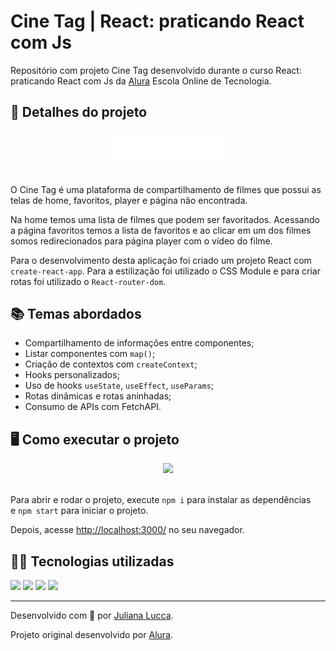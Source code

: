 # Cine Tag | React: praticando React com Js

Repositório com projeto Cine Tag desenvolvido durante o curso React: praticando React com Js da [Alura](https://www.alura.com.br/) Escola Online de Tecnologia.

## 📁 Detalhes do projeto

<div align="center">
	<img width=180px src="./src/components/Cabecalho/logo.png">
</div><br>

O Cine Tag é uma plataforma de compartilhamento de filmes que possui as telas de home, favoritos, player e página não encontrada. 

Na home temos uma lista de filmes que podem ser favoritados. Acessando a página favoritos temos a lista de favoritos e ao clicar em um dos filmes somos redirecionados para página player com o vídeo do filme.

Para o desenvolvimento desta aplicação foi criado um projeto React com `create-react-app`. Para a estilização foi utilizado o CSS Module e para criar rotas foi utilizado o `React-router-dom`.

## 📚 Temas abordados

* Compartilhamento de informações entre componentes;
* Listar componentes com `map()`;
* Criação de contextos com `createContext`;
* Hooks personalizados;
* Uso de hooks `useState`, `useEffect`, `useParams`;
* Rotas dinâmicas e rotas aninhadas;
* Consumo de APIs com FetchAPI.

## 🖥️ Como executar o projeto

<div align="center">
	<img width=600px src="./public/git-cinetag.gif">
</div><br>

Para abrir e rodar o projeto, execute `npm i` para instalar as dependências e `npm start` para iniciar o projeto.

Depois, acesse [http://localhost:3000/](http://localhost:3000/) no seu navegador.

## 👩‍💻 Tecnologias utilizadas

<div>
	<img src="https://img.shields.io/badge/React-20232A?style=for-the-badge&logo=react&logoColor=61DAFB">
	<img src="https://img.shields.io/badge/JavaScript-F7DF1E?style=for-the-badge&logo=javascript&logoColor=black">
	<img src="https://img.shields.io/badge/CSS3-1572B6?style=for-the-badge&logo=css3&logoColor=white">
	<img src="https://img.shields.io/badge/HTML5-E34F26?style=for-the-badge&logo=html5&logoColor=white">
</div>

<hr>

Desenvolvido com 💙 por [Juliana Lucca](https://www.linkedin.com/in/julianalucca/).

Projeto original desenvolvido por [Alura](https://www.alura.com.br/).